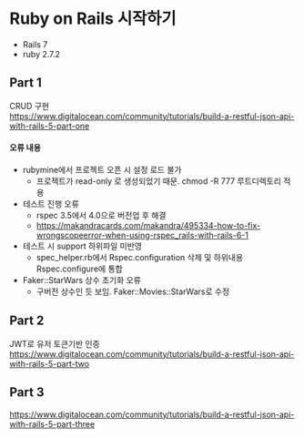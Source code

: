 # Ruby on Rails 시작하기
* Rails 7
* ruby 2.7.2
## Part 1
CRUD 구현 <br/>
https://www.digitalocean.com/community/tutorials/build-a-restful-json-api-with-rails-5-part-one
#### 오류 내용
* rubymine에서 프로젝트 오픈 시 설정 로드 불가
  * 프로젝트가 read-only 로 생성되었기 때문. chmod -R 777 루트디렉토리 적용
* 테스트 진행 오류
  * rspec 3.5에서 4.0으로 버전업 후 해결
  * https://makandracards.com/makandra/495334-how-to-fix-wrongscopeerror-when-using-rspec_rails-with-rails-6-1
* 테스트 시 support 하위파일 미반영
  * spec_helper.rb에서 Rspec.configuration 삭제 및 하위내용 Rspec.configure에 통합
* Faker::StarWars 상수 초기화 오류
  * 구버전 상수인 듯 보임. Faker::Movies::StarWars로 수정

## Part 2
JWT로 유저 토큰기반 인증 <br/>
https://www.digitalocean.com/community/tutorials/build-a-restful-json-api-with-rails-5-part-two

## Part 3
https://www.digitalocean.com/community/tutorials/build-a-restful-json-api-with-rails-5-part-three